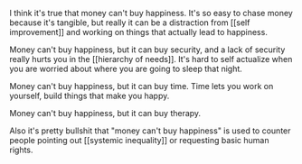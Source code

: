 I think it's true that money can't buy happiness. It's so easy to chase money because it's tangible, but really it can be a distraction from [[self improvement]] and working on things that actually lead to happiness.

Money can't buy happiness, but it can buy security, and a lack of security really hurts you in the [[hierarchy of needs]]. It's hard to self actualize when you are worried about where you are going to sleep that night.

Money can't buy happiness, but it can buy time. Time lets you work on yourself, build things that make you happy.

Money can't buy happiness, but it can buy therapy.

Also it's pretty bullshit that "money can't buy happiness" is used to counter people pointing out [[systemic inequality]] or requesting basic human rights.
